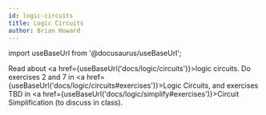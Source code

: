 ```yaml
---
id: logic-circuits
title: Logic Circuits
author: Brian Howard
---
```

import useBaseUrl from '@docusaurus/useBaseUrl';

Read about <a href={useBaseUrl('docs/logic/circuits')}>logic circuits</a>.
Do exercises 2 and 7 in <a href={useBaseUrl('docs/logic/circuits#exercises')}>Logic Circuits</a>, and exercises TBD in <a href={useBaseUrl('docs/logic/simplify#exercises')}>Circuit Simplification</a> (to discuss in class).

